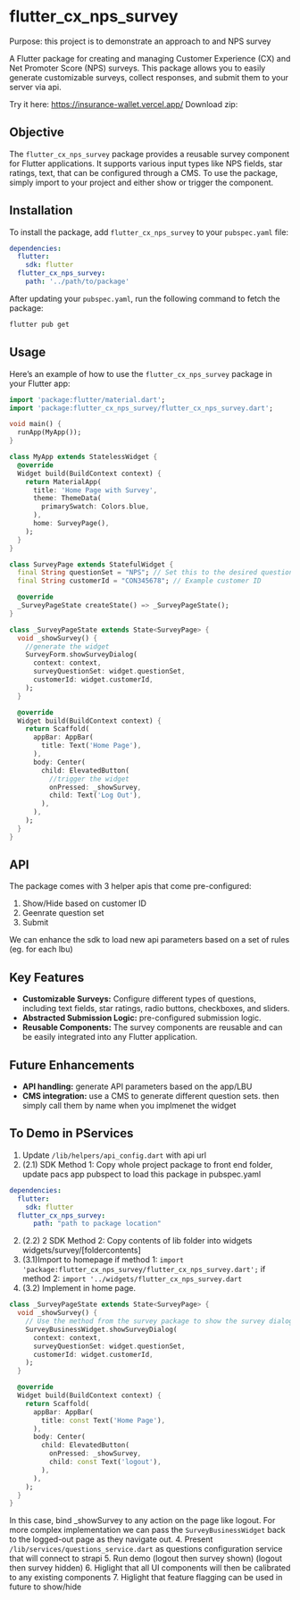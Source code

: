 # flutter_cx_nps_survey
Purpose: this project is to demonstrate an approach to and NPS survey

A Flutter package for creating and managing Customer Experience (CX) and Net Promoter Score (NPS) surveys. This package allows you to easily generate customizable surveys, collect responses, and submit them to your server via api.

Try it here: https://insurance-wallet.vercel.app/
Download zip: 

## Objective

The `flutter_cx_nps_survey` package provides a reusable survey component for Flutter applications. It supports various input types like NPS fields, star ratings, text, that can be configured through a CMS. To use the package, simply import to your project and either show or trigger the component. 

## Installation

To install the package, add `flutter_cx_nps_survey` to your `pubspec.yaml` file:

```yaml
dependencies:
  flutter:
    sdk: flutter
  flutter_cx_nps_survey:
    path: '../path/to/package'
```

After updating your `pubspec.yaml`, run the following command to fetch the package:

```bash
flutter pub get
```

## Usage

Here’s an example of how to use the `flutter_cx_nps_survey` package in your Flutter app:

```dart
import 'package:flutter/material.dart';
import 'package:flutter_cx_nps_survey/flutter_cx_nps_survey.dart';

void main() {
  runApp(MyApp());
}

class MyApp extends StatelessWidget {
  @override
  Widget build(BuildContext context) {
    return MaterialApp(
      title: 'Home Page with Survey',
      theme: ThemeData(
        primarySwatch: Colors.blue,
      ),
      home: SurveyPage(),
    );
  }
}

class SurveyPage extends StatefulWidget {
  final String questionSet = "NPS"; // Set this to the desired question set
  final String customerId = "CON345678"; // Example customer ID

  @override
  _SurveyPageState createState() => _SurveyPageState();
}

class _SurveyPageState extends State<SurveyPage> {
  void _showSurvey() {
    //generate the widget
    SurveyForm.showSurveyDialog(
      context: context,
      surveyQuestionSet: widget.questionSet,
      customerId: widget.customerId,
    );
  }

  @override
  Widget build(BuildContext context) {
    return Scaffold(
      appBar: AppBar(
        title: Text('Home Page'),
      ),
      body: Center(
        child: ElevatedButton(
          //trigger the widget
          onPressed: _showSurvey,
          child: Text('Log Out'),
        ),
      ),
    );
  }
}

```

## API

The package comes with 3 helper apis that come pre-configured:
1. Show/Hide based on customer ID
2. Geenrate question set
3. Submit 

We can enhance the sdk to load new api parameters based on a set of rules (eg. for each lbu)

## Key Features
- **Customizable Surveys:** Configure different types of questions, including text fields, star ratings, radio buttons, checkboxes, and sliders.
- **Abstracted Submission Logic:** pre-configured submission logic.
- **Reusable Components:** The survey components are reusable and can be easily integrated into any Flutter application.

## Future Enhancements
- **API handling:** generate API parameters based on the app/LBU 
- **CMS integration:** use a CMS to generate different question sets. then simply call them by name when you implmenet the widget

## To Demo in PServices

1. Update `/lib/helpers/api_config.dart` with api url
2. (2.1) SDK Method 1: Copy whole project package to front end folder, update pacs app pubspect to load this package
in pubspec.yaml
```yaml
dependencies:
  flutter:
    sdk: flutter
  flutter_cx_nps_survey:
      path: "path to package location"
```
2. (2.2) 2 SDK Method 2: Copy contents of lib folder into widgets
widgets/survey/[foldercontents]
3. (3.1)Import to homepage
if method 1: `import 'package:flutter_cx_nps_survey/flutter_cx_nps_survey.dart';`
if method 2: `import '../widgets/flutter_cx_nps_survey.dart` 
3. (3.2) Implement in home page.
```dart
class _SurveyPageState extends State<SurveyPage> {
  void _showSurvey() {
    // Use the method from the survey package to show the survey dialog
    SurveyBusinessWidget.showSurveyDialog(
      context: context,
      surveyQuestionSet: widget.questionSet,
      customerId: widget.customerId,
    );
  }

  @override
  Widget build(BuildContext context) {
    return Scaffold(
      appBar: AppBar(
        title: const Text('Home Page'),
      ),
      body: Center(
        child: ElevatedButton(
          onPressed: _showSurvey,
          child: const Text('logout'),
        ),
      ),
    );
  }
}
```
In this case, bind _showSurvey to any action on the page like logout. For more complex implementation we can pass the `SurveyBusinessWidget` back to the logged-out page as they navigate out.
4. Present `/lib/services/questions_service.dart` as questions configuration service that will connect to strapi
5. Run demo (logout then survey shown) (logout then survey hidden)
6. Higlight that all UI components will then be calibrated to any existing components
7. Higlight that feature flagging can be used in future to show/hide
